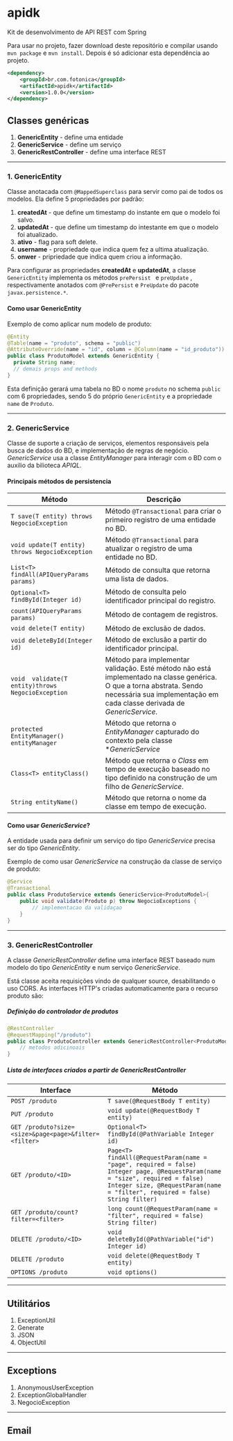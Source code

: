 # apidk
Kit de desenvolvimento de API REST com Spring

Para usar no projeto, fazer download deste repositório e compilar usando `mvn package` e `mvn install`. Depois é só adicionar esta dependência ao projeto.

```xml
<dependency>
	<groupId>br.com.fotonica</groupId>
	<artifactId>apidk</artifactId>
	<version>1.0.0</version>
</dependency>
```

## Classes genéricas

1. **GenericEntity** - define uma entidade
2. **GenericService** - define um serviço
3. **GenericRestController** - define uma interface REST

----

### 1. GenericEntity

Classe anotacada com `@MappedSuperclass` para servir como pai de todos os modelos. Ela define 5 propriedades por padrão:

1. **createdAt** - que define um timestamp do instante em que o modelo foi salvo.
2. **updatedAt** - que define um timestamp do intestante em que o modelo foi atualizado.
3. **ativo** - flag para soft delete.
4. **username** - propriedade que indica quem fez a ultima atualização.
5. **onwer** - pripriedade que indica quem criou a informação.

Para configurar as propriedades **createdAt** e **updatedAt**, a classe `GenericEntity` implementa os métodos `prePersist ` e `preUpdate` , respectivamente anotados com `@PrePersist` e `PreUpdate` do pacote `javax.persistence.*`.

#### Como usar GenericEntity

Exemplo de como aplicar num modelo de produto:

```java
@Entity
@Table(name = "produto", schema = "public")
@AttributeOverride(name = "id", column = @Column(name = "id_produto"))
public class ProdutoModel extends GenericEntity {
  private String name;
  // demais props and methods
}
```

Esta definição gerará uma tabela no BD o nome `produto` no schema `public` com 6 propriedades, sendo 5 do próprio `GenericEntity` e a propriedade `name` de `Produto`.

--------

### 2. GenericService

Classe de suporte a criação de serviços, elementos responsáveis pela busca de dados do BD, e implementação de regras de negócio. *GenericService* usa a classe *EntityManager* para interagir com o BD com o auxilio da bilioteca *APIQL*.

#### Principais métodos de persistencia

| Método                                             | Descrição                                                    |
| -------------------------------------------------- | ------------------------------------------------------------ |
| `T save(T entity) throws NegocioException`         | Método `@Transactional` para criar o primeiro registro de uma entidade no BD. |
| `void update(T entity) throws NegocioException`    | Método `@Transactional` para atualizar o registro de uma entidade no BD. |
| `List<T> findAll(APIQueryParams params)`           | Método de consulta que retorna uma lista de dados.           |
| `Optional<T> findById(Integer id)`                 | Método de consulta pelo identificador principal do registro. |
| `count(APIQueryParams params)`                     | Método de contagem de registros.                             |
| `void delete(T entity)`                            | Método de exclusão de dados.                                 |
| `void deleteById(Integer id) `                     | Método de exclusão a partir do identificador principal.      |
| `void  validate(T entity)throws NegocioException ` | Método para implementar validação. Esté método não está implementado na classe genérica. O que a torna abstrata. Sendo necessária sua implementação em cada classe derivada de *GenericService*. |
| `protected EntityManager() entityManager`          | Método que retorna o *EntityManager* capturado do contexto pela classe **GenericService* |
| `Class<T> entityClass()`                           | Método que retorna o *Class* em tempo de execução baseado no tipo definido na construção de um filho de *GenericService*. |
| `String entityName()`                              | Método que retorna o nome da classe em tempo de execução.    |

#### Como usar *GenericService*?

A entidade usada para definir um serviço do tipo *GenericService* precisa ser do tipo *GenericEntity*.

Exemplo de como usar *GenericService* na construção da classe de serviço de produto:

```java
@Service
@Transactional
public class ProdutoService extends GenericService<ProdutoModel>{
	public void validate(Produto p) throw NegocioExceptions {
		// implementacao da validaçao
	}
}
```

----

### 3. GenericRestController

A classe *GenericRestController* define uma interface REST baseado num modelo do tipo *GenericEntity* e num serviço *GenericService*.

Está classe aceita requisições vindo de qualquer source, desabilitando o uso CORS. As interfaces HTTP's criadas automaticamente para o recurso produto são:

##### Definição do controlador de produtos

```java
@RestController
@RequestMapping("/produto")
public class ProdutoController extends GenericRestController<ProdutoModel, ProdutoService>{
	// metodos adicinoais
}
```

##### Lista de interfaces criados a partir de *GenericRestController*

| Interface                                             | Método                                                       |
| ----------------------------------------------------- | ------------------------------------------------------------ |
| `POST /produto`                                       | `T save(@RequestBody T entity)`                              |
| `PUT /produto`                                        | `void update(@RequestBody T entity)`                         |
| `GET /produto?size=<size>&page<page>&filter=<filter>` | `Optional<T> findById(@PathVariable Integer id)`             |
| `GET /produto/<ID>`                                   | `Page<T> findAll(@RequestParam(name = "page", required = false) Integer page, @RequestParam(name = "size", required = false) Integer size, @RequestParam(name = "filter", required = false) String filter) ` |
| `GET /produto/count?filter=<filter>`                  | `long count(@RequestParam(name = "filter", required = false) String filter)` |
| `DELETE /produto/<ID>`                                | `void deleteById(@PathVariable("id") Integer id)`            |
| `DELETE /produto`                                     | `void delete(@RequestBody T entity)`                         |
| `OPTIONS /produto`                                    | `void options()`                                             |

----

## Utilitários

1. ExceptionUtil
2. Generate
3. JSON
4. ObjectUtil



----

## Exceptions

1. AnonymousUserException
2. ExceptionGlobalHandler
3. NegocioException



----

## Email

